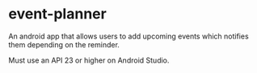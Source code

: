 # event-planner
An android app that allows users to add upcoming events which notifies them depending on the reminder.

Must use an API 23 or higher on Android Studio.